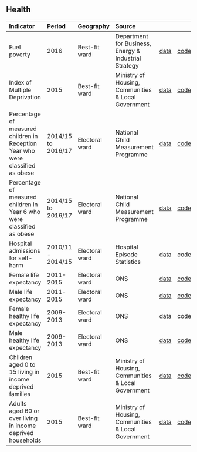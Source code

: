 ## Health

| Indicator     | Period        | Geography       | Source      | &nbsp;        | &nbsp;         |
|:------------- |:------------- |:------------- |:------------- |:------------- | :------------- |
| Fuel poverty | 2016 | Best-fit ward | Department for Business, Energy & Industrial Strategy | [data](health/fuel_poverty.csv) | [code](health/R/fuel_poverty.R) |
| Index of Multiple Deprivation | 2015 | Best-fit ward | Ministry of Housing, Communities & Local Government | [data](health/index_of_multiple_deprivation.csv) | [code](health/R/index_of_multiple_deprivation.R) |
| Percentage of measured children in Reception Year who were classified as obese | 2014/15 to 2016/17 | Electoral ward | National Child Measurement Programme | [data](health/obese_children_reception.csv) | [code](health/R/obese_children_reception.R) |
| Percentage of measured children in Year 6 who were classified as obese | 2014/15 to 2016/17 | Electoral ward | National Child Measurement Programme | [data](health/obese_children_year_6.csv) | [code](health/R/obese_children_year_6.R) |
| Hospital admissions for self-harm | 2010/11 - 2014/15 | Electoral ward | Hospital Episode Statistics | [data](health/hospital_admissions_self_harm.csv) | [code](health/R/hospital_admissions_self_harm.R) |
| Female life expectancy | 2011-2015 | Electoral ward | ONS | [data](health/female_life_expectancy.csv) | [code](health/R/female_life_expectancy.R) |
| Male life expectancy | 2011-2015 | Electoral ward | ONS | [data](health/male_life_expectancy.csv) | [code](health/R/male_life_expectancy.R) |
| Female healthy life expectancy | 2009-2013 | Electoral ward | ONS | [data](health/female_healthy_life_expectancy.csv) | [code](health/R/female_life_expectancy.R) |
| Male healthy life expectancy | 2009-2013 | Electoral ward | ONS | [data](health/male_healthy_life_expectancy.csv) | [code](health/R/male_healthy_life_expectancy.R) |
| Children aged 0 to 15 living in income deprived families | 2015 | Best-fit ward | Ministry of Housing, Communities & Local Government | [data](health/child_poverty.csv) | [code](health/R/child_poverty.R) |
| Adults aged 60 or over living in income deprived households | 2015 | Best-fit ward | Ministry of Housing, Communities & Local Government | [data](health/older_people_in_deprivation.csv) | [code](health/R/older_people_in_deprivation.R) |
